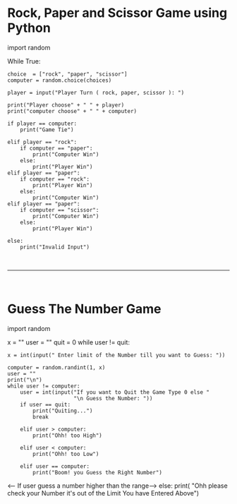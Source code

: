 <h1> Rock, Paper and Scissor Game using Python </h1>

import random

While True:
   
<!--    Random choices for computer -->
    choice  = ["rock", "paper", "scissor"]
    computer = random.choice(choices)
    
<!--    Take input from player -->
    player = input("Player Turn ( rock, paper, scissor ): ")
    
<!--    To show what thing the player and computer choose -->
    print("Player choose" + " " + player)
    print("computer choose" + " " + computer)
   
<!--     Condition for what to do when both ( player and computer ) chooses the same thing -->
    if player == computer:
        print("Game Tie")
    
<!--     Conditions for what to do when player and computer choose different thing -->
    elif player == "rock":
        if computer == "paper":
            print("Computer Win")
        else:
            print("Player Win")
    elif player == "paper":
        if computer == "rock":
            print("Player Win")
        else:
            print("Computer Win")
    elif player == "paper":
        if computer == "scissor":
            print("Computer Win")
        else:
            print("Player Win")
    
<!--     # What to do if player enter other than the available choices -->
    else:
        print("Invalid Input")
        
  <br>      
  <hr>
  <br>
  
  <h1> Guess The Number Game </h1>
 

import random

x = ""
user = ""
quit = 0
while user != quit:

<!-- To take user input -->
    
    x = int(input(" Enter limit of the Number till you want to Guess: "))
   
<!-- Computer Choose a random number between the range 1 to x -->
    
    computer = random.randint(1, x)
    user = ""
    print("\n")
    while user != computer:
        user = int(input("If you want to Quit the Game Type 0 else "
                         "\n Guess the Number: "))
        if user == quit:
            print("Quiting...")
            break
      
<!-- If user guess a number higher than the number choosed by the computer -->
      
        elif user > computer:
            print("Ohh! too High")
            
<!-- If user guess a number lower than the number choosed by the computer -->
   
        elif user < computer:
            print("Ohh! too Low")
            
<!-- If user guess the right number -->
        elif user == computer:
            print("Boom! you Guess the Right Number")
            
<-- If user guess a number higher than the range-->
        else:
            print(
                "Ohh please check your Number it's out of the Limit You have Entered Above")
